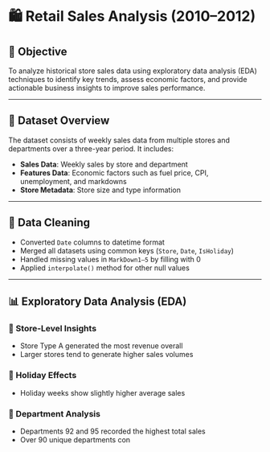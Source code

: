 # 🛍️ Retail Sales Analysis (2010–2012)

## 🎯 Objective
To analyze historical store sales data using exploratory data analysis (EDA) techniques to identify key trends, assess economic factors, and provide actionable business insights to improve sales performance.

---

## 📁 Dataset Overview

The dataset consists of weekly sales data from multiple stores and departments over a three-year period. It includes:

- **Sales Data**: Weekly sales by store and department  
- **Features Data**: Economic factors such as fuel price, CPI, unemployment, and markdowns  
- **Store Metadata**: Store size and type information  

---

## 🧹 Data Cleaning

- Converted `Date` columns to datetime format  
- Merged all datasets using common keys (`Store`, `Date`, `IsHoliday`)  
- Handled missing values in `MarkDown1–5` by filling with 0  
- Applied `interpolate()` method for other null values  

---

## 📊 Exploratory Data Analysis (EDA)

### 🏬 Store-Level Insights
- Store Type A generated the most revenue overall  
- Larger stores tend to generate higher sales volumes  

### 📆 Holiday Effects
- Holiday weeks show slightly higher average sales  

### 🧾 Department Analysis
- Departments 92 and 95 recorded the highest total sales  
- Over 90 unique departments con
